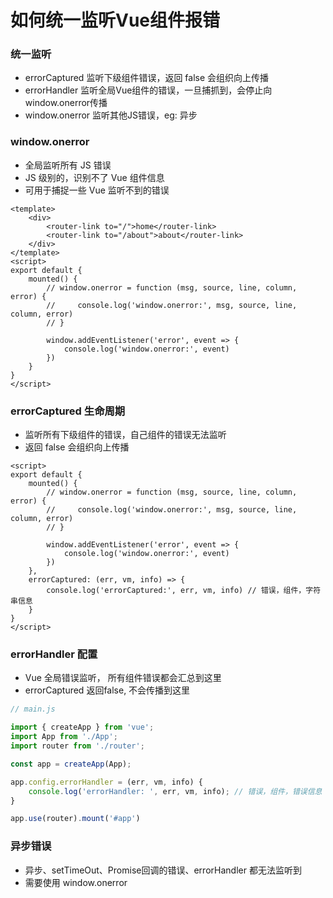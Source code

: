 
# 如何统一监听Vue组件报错

### 统一监听
- errorCaptured 监听下级组件错误，返回 false 会组织向上传播
- errorHandler 监听全局Vue组件的错误，一旦捕抓到，会停止向window.onerror传播
- window.onerror 监听其他JS错误，eg: 异步

### window.onerror
- 全局监听所有 JS 错误
- JS 级别的，识别不了 Vue 组件信息
- 可用于捕捉一些 Vue 监听不到的错误

``` vue
<template>
    <div>
        <router-link to="/">home</router-link>
        <router-link to="/about">about</router-link>
    </div>
</template>
<script>
export default {
    mounted() {
        // window.onerror = function (msg, source, line, column, error) {
        //     console.log('window.onerror:', msg, source, line, column, error)
        // }

        window.addEventListener('error', event => {
            console.log('window.onerror:', event)
        })
    }
}
</script>
```


### errorCaptured 生命周期
- 监听所有下级组件的错误，自己组件的错误无法监听
- 返回 false 会组织向上传播

``` vue
<script>
export default {
    mounted() {
        // window.onerror = function (msg, source, line, column, error) {
        //     console.log('window.onerror:', msg, source, line, column, error)
        // }

        window.addEventListener('error', event => {
            console.log('window.onerror:', event)
        })
    },
    errorCaptured: (err, vm, info) => {
        console.log('errorCaptured:', err, vm, info) // 错误，组件，字符串信息
    }
}
</script>
```

### errorHandler 配置
- Vue 全局错误监听， 所有组件错误都会汇总到这里
- errorCaptured 返回false, 不会传播到这里

``` js
// main.js

import { createApp } from 'vue';
import App from './App';
import router from './router';

const app = createApp(App);

app.config.errorHandler = (err, vm, info) {
    console.log('errorHandler: ', err, vm, info); // 错误，组件，错误信息
}

app.use(router).mount('#app')
```


### 异步错误
- 异步、setTimeOut、Promise回调的错误、errorHandler 都无法监听到
- 需要使用 window.onerror